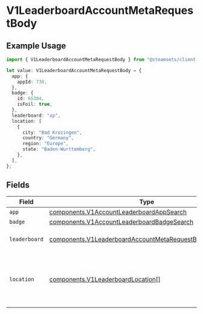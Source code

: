# V1LeaderboardAccountMetaRequestBody

## Example Usage

```typescript
import { V1LeaderboardAccountMetaRequestBody } from "@steamsets/client-ts/models/components";

let value: V1LeaderboardAccountMetaRequestBody = {
  app: {
    appId: 730,
  },
  badge: {
    id: 65304,
    isFoil: true,
  },
  leaderboard: "xp",
  location: [
    {
      city: "Bad Krozingen",
      country: "Germany",
      region: "Europe",
      state: "Baden-Wurttemberg",
    },
  ],
};
```

## Fields

| Field                                                                                                                                  | Type                                                                                                                                   | Required                                                                                                                               | Description                                                                                                                            | Example                                                                                                                                |
| -------------------------------------------------------------------------------------------------------------------------------------- | -------------------------------------------------------------------------------------------------------------------------------------- | -------------------------------------------------------------------------------------------------------------------------------------- | -------------------------------------------------------------------------------------------------------------------------------------- | -------------------------------------------------------------------------------------------------------------------------------------- |
| `app`                                                                                                                                  | [components.V1AccountLeaderboardAppSearch](../../models/components/v1accountleaderboardappsearch.md)                                   | :heavy_minus_sign:                                                                                                                     | N/A                                                                                                                                    |                                                                                                                                        |
| `badge`                                                                                                                                | [components.V1AccountLeaderboardBadgeSearch](../../models/components/v1accountleaderboardbadgesearch.md)                               | :heavy_minus_sign:                                                                                                                     | N/A                                                                                                                                    |                                                                                                                                        |
| `leaderboard`                                                                                                                          | [components.V1LeaderboardAccountMetaRequestBodyLeaderboard](../../models/components/v1leaderboardaccountmetarequestbodyleaderboard.md) | :heavy_check_mark:                                                                                                                     | The leaderboard to get                                                                                                                 | xp                                                                                                                                     |
| `location`                                                                                                                             | [components.V1LeaderboardLocation](../../models/components/v1leaderboardlocation.md)[]                                                 | :heavy_minus_sign:                                                                                                                     | The location(s)to get the leaderboard for, otherwise global                                                                            |                                                                                                                                        |